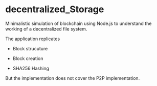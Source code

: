 # decentralized_Storage

Minimalistic simulation of blockchain using Node.js to understand the working of a decentralized file system.

The application replicates

- Block strucuture

- Block creation

- SHA256 Hashing

But the implementation does not cover the P2P implementation.
